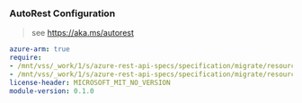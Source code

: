 ### AutoRest Configuration

> see https://aka.ms/autorest

``` yaml
azure-arm: true
require:
- /mnt/vss/_work/1/s/azure-rest-api-specs/specification/migrate/resource-manager/Microsoft.Migrate/MordernizeProjects/readme.md
- /mnt/vss/_work/1/s/azure-rest-api-specs/specification/migrate/resource-manager/Microsoft.Migrate/MordernizeProjects/readme.go.md
license-header: MICROSOFT_MIT_NO_VERSION
module-version: 0.1.0

```